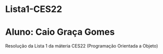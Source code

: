 # Lista1-CES22
# Aluno: Caio Graça Gomes
Resolução da Lista 1 da máteria CES22 (Programação Orientada a Objeto)

